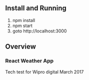 ## Install and Running

1. npm install
3. npm start
4. goto http://localhost:3000

## Overview

### React Weather App
Tech test for Wipro digital March 2017


